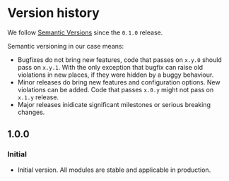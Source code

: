 # Version history

We follow [Semantic Versions](https://semver.org/) since the `0.1.0` release.

Semantic versioning in our case means:
- Bugfixes do not bring new features, code that passes on `x.y.0` should pass on `x.y.1`. With the only exception that bugfix can raise old violations in new places, if they were hidden by a buggy behaviour.
- Minor releases do bring new features and configuration options. New violations can be added. Code that passes `x.0.y` might not pass on `x.1.y` release.
- Major releases inidicate significant milestones or serious breaking changes.

 
## 1.0.0

### Initial

- Initial version. All modules are stable and applicable in production.